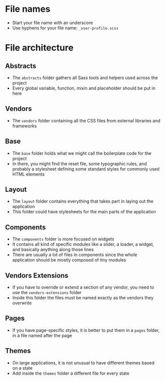 # File names
 + Start your file name with an underscore
 + Use hyphens for your file name: `_user-profile.scss` 

# File architecture 

## Abstracts
 + The `abstracts` folder gathers all Sass tools and helpers used across the project
 + Every global variable, function, mixin and placeholder should be put in here

## Vendors
 + The `vendors` folder containing all the CSS files from external libraries and frameworks

## Base
 + The `base` folder holds what we might call the boilerplate code for the project 
 + In there, you might find the reset file, some typographic rules, and probably a stylesheet defining some standard styles for commonly used HTML elements 

## Layout
 + The `layout` folder contains everything that takes part in laying out the application
 + This folder could have stylesheets for the main parts of the application
 
## Components
 + The `components` folder is more focused on widgets
 + It contains all kind of specific modules like a slider, a loader, a widget, and basically anything along those lines
 + There are usually a lot of files in components since the whole application should be mostly composed of tiny modules

## Vendors Extensions
 + If you have to override or extend a section of any vendor, you need to use the `vendors-extensions` folder
 + Inside this folder the files must be named exactly as the vendors they overwrite

## Pages
 + If you have page-specific styles, it is better to put them in a `pages` folder, in a file named after the page

## Themes
 + On large applications, it is not unusual to have different themes based on a state
 + Add inside the `themes` folder a different file for every state
